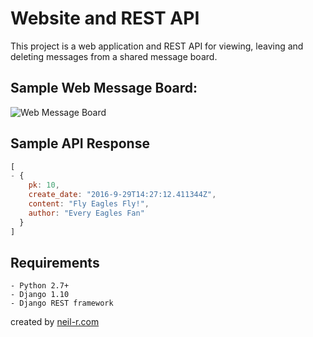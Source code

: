 # Website and REST API

This project is a web application and REST API for viewing, leaving and deleting messages from a shared message board.

## Sample Web Message Board:
![Web Message Board](MessageBoard/APIandWebsite/README-Img/MessageBoard.PNG)

## Sample API Response

```javascript
[ 
- {
    pk: 10,
    create_date: "2016-9-29T14:27:12.411344Z",
    content: "Fly Eagles Fly!",
    author: "Every Eagles Fan"
  }
]
```

## Requirements
	- Python 2.7+
	- Django 1.10
	- Django REST framework

created by [neil-r.com](http://www.neil-r.com) 
